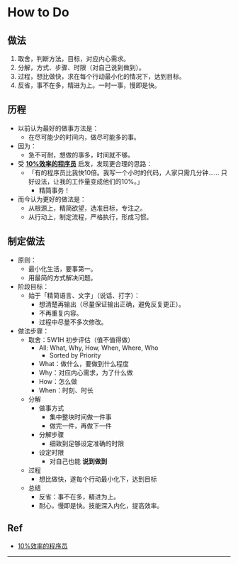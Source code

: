 # How to Do

## 做法

1. 取舍，判断方法，目标，对应内心需求。
2. 分解，方式、步骤、时限（对自己说到做到）。
3. 过程，想比做快，求在每个行动最小化的情况下，达到目标。
4. 反省，事不在多，精进为上。一时一事，慢即是快。

## 历程

- 以前认为最好的做事方法是：
    - 在尽可能少的时间内，做尽可能多的事。
- 因为：
    - 急不可耐，想做的事多，时间就不够。
- 受 __[10%效率的程序员](#Ref)__ 启发，发现更合理的思路：
    - 「有的程序员比我快10倍。我写一个小时的代码，人家只需几分钟…… 只好设法，让我的工作量变成他们的10%。」
        - 精简事务！
- 而今认为更好的做法是：
    - 从根源上，精简欲望，选准目标，专注之。
    - 从行动上，制定流程，严格执行，形成习惯。

## 制定做法

- 原则：
    - 最小化生活，要事第一。
    - 用最简的方式解决问题。
- 阶段目标：
    - 始于「精简语言、文字」（说话、打字）：
        - 想清楚再输出（尽量保证输出正确，避免反复更正）。
        - 不再重复内容。
        - 过程中尽量不多次修改。
- 做法步骤：
    - 取舍：5W1H 初步评估（值不值得做）
        - All: What, Why, How, When, Where, Who
            - Sorted by Priority
        - What：做什么，要做到什么程度
        - Why：对应内心需求，为了什么做
        - How：怎么做
        - When：时刻、时长
    - 分解
        - 做事方式
            - 集中整块时间做一件事
            - 做完一件，再做下一件
        - 分解步骤
            - 细致到足够设定准确的时限
        - 设定时限
            - 对自己也能 __说到做到__
    - 过程
        - 想比做快，遂每个行动最小化下，达到目标
    - 总结
        - 反省：事不在多，精进为上。
        - 耐心，慢即是快。技能深入内化，提高效率。

## Ref

- [10%效率的程序员](https://github.com/ruanyf/articles/blob/master/gists/2016-01-27-01x-engineer.md)

---
